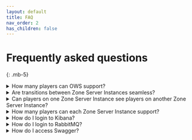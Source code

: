 ```yaml
---
layout: default
title: FAQ
nav_order: 2
has_children: false
---
```


# Frequently asked questions
{: .mb-5}

<details markdown="block">
  <summary class="fs-5 mb-3">
    How many players can OWS support?
  </summary>

With OWS 2 our goal is to support 100,000 concurrent players or more. This will be heavily dependent on your game and server hardware.
</details>

<details markdown="block">
  <summary class="fs-5 mb-3">
    Are transitions between Zone Server Instances seamless?
  </summary>

Seamless transitions are not currently supported in OWS 2. While seamless transitions are achievable, by default Unreal Engine does not support it. OWS uses Unreal Engine's client travel system which by default unloads the current map before loading the new one.
</details>

<details markdown="block">
  <summary class="fs-5 mb-3">
    Can players on one Zone Server Instance see players on another Zone Server Instance?
  </summary>

This is not supported by default, but there is nothing stopping you from sending data between the Zone Server Instances to achieve this.  This may be something OWS 2 addresses in the future.
</details>

<details markdown="block">
  <summary class="fs-5 mb-3">
    How many players can each Zone Server Instance support?
  </summary>

As OWS 2 is using Unreal Engine's instance server, you are limited by whatever limitations Unreal Engine's server instances have.  OWS 2 does nothing to change this as OWS 2 is not a Game server.  Epic released a [video](https://www.youtube.com/watch?v=CDnNAAzgltw) about optimizing the Data which gets send from and to the server using a custom Replication Graph. Fortnite, for example, supports up to 100 players per Zone Instance.
</details>

<details markdown="block">
  <summary class="fs-5 mb-3">
    How do I login to Kibana?
  </summary>

Go to: http://localhost:5601/ and use the default username / password: elastic / changeme
</details>

<details markdown="block">
  <summary class="fs-5 mb-3">
    How do I login to RabbitMQ?
  </summary>

Go to: http://localhost:15672/ and use the default username / password: dev / test
</details>

<details markdown="block">
  <summary class="fs-5 mb-3">
    How do I access Swagger?
  </summary>

- OWSPublicAPI: [https://localhost:44303/Swagger](https://localhost:44303/Swagger)
- OWSInstanceManagementAPI: [https://localhost:44329/Swagger](https://localhost:44329/Swagger)
- OWSCharacterPersistenceAPI: [https://localhost:44324/Swagger](https://localhost:44324/Swagger)
- OWSGlobalDataAPI: [https://localhost:44324/Swagger](https://localhost:44326/Swagger)
</details>
